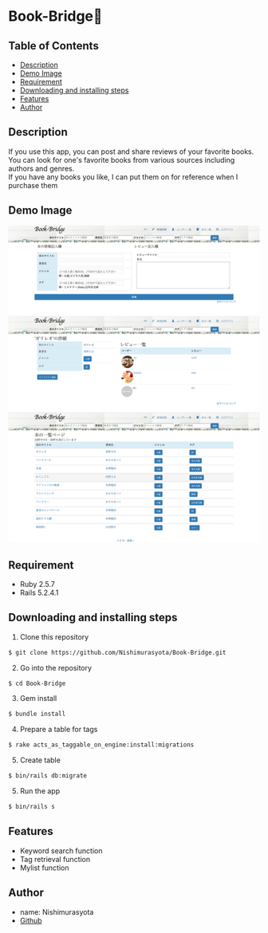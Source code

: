 # Book-Bridge📘


## Table of Contents
* [Description](#Description)
* [Demo Image](#Demo-Image)
* [Requirement](#Requirement)
* [Downloading and installing steps](#Downloading-and-installing-steps)
* [Features](#Features)
* [Author](#Author)

## Description
If you use this app, you can post and share reviews of your favorite books.
<br>
You can look for one's favorite books from various sources including authors and genres.
<br>
If you have any books you like, I can put them on for reference when I purchase them

## Demo Image
![Image](https://github.com/Nishimurasyota/Book-Bridge/blob/master/app/assets/images/new_book.jpg)
![Image](https://github.com/Nishimurasyota/Book-Bridge/blob/master/app/assets/images/book_show.jpg)
![Image](https://github.com/Nishimurasyota/Book-Bridge/blob/master/app/assets/images/book_index.jpg)

## Requirement
* Ruby 2.5.7
* Rails 5.2.4.1

## Downloading and installing steps

1. Clone this repository
```bash
$ git clone https://github.com/Nishimurasyota/Book-Bridge.git
```

2. Go into the repository
```bash
$ cd Book-Bridge
```

3. Gem install
```bash
$ bundle install
```

4. Prepare a table for tags
```bash
$ rake acts_as_taggable_on_engine:install:migrations
```

5. Create table
```bash
$ bin/rails db:migrate
```

5. Run the app
```bash
$ bin/rails s
```

## Features
* Keyword search function
* Tag retrieval function
* Mylist function

## Author
* name: Nishimurasyota
* [Github](https://github.com/Nishimurasyota)